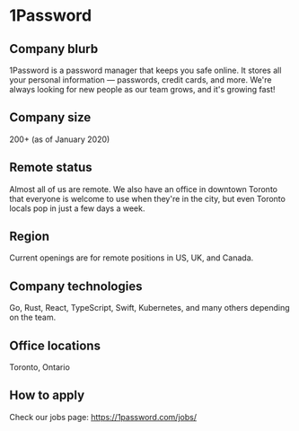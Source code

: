 # 1Password

## Company blurb

1Password is a password manager that keeps you safe online. It stores all your personal information — passwords, credit cards, and more. We're always looking for new people as our team grows, and it's growing fast!

## Company size

200+ (as of January 2020)

## Remote status

Almost all of us are remote. We also have an office in downtown Toronto that everyone is welcome to use when they're in the city, but even Toronto locals pop in just a few days a week.

## Region

Current openings are for remote positions in US, UK, and Canada.

## Company technologies

Go, Rust, React, TypeScript, Swift, Kubernetes, and many others depending on the team.

## Office locations

Toronto, Ontario

## How to apply

Check our jobs page: <https://1password.com/jobs/>

